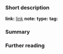 ### Short description
**link:** [link](https://en.wikipedia.org/wiki/Variance_inflation_factor)
**note:** 
**type:** 
**tag:**

### Summary

### Further reading 


